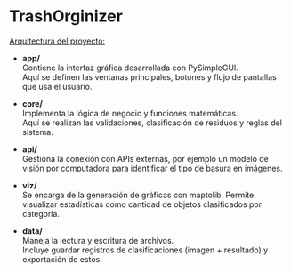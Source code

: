 # TrashOrginizer

<u>Arquitectura del proyecto:</u>

- **app/**  
  Contiene la interfaz gráfica desarrollada con PySimpleGUI.  
  Aquí se definen las ventanas principales, botones y flujo de pantallas que usa el usuario.

- **core/**  
  Implementa la lógica de negocio y funciones matemáticas.  
  Aquí se realizan las validaciones, clasificación de residuos y reglas del sistema.

- **api/**  
  Gestiona la conexión con APIs externas, por ejemplo un modelo de visión por computadora para identificar el tipo de basura en imágenes.

- **viz/**  
  Se encarga de la generación de gráficas con maptolib.
  Permite visualizar estadísticas como cantidad de objetos clasificados por categoría.

- **data/**  
  Maneja la lectura y escritura de archivos.  
  Incluye guardar registros de clasificaciones (imagen + resultado) y exportación de estos.
